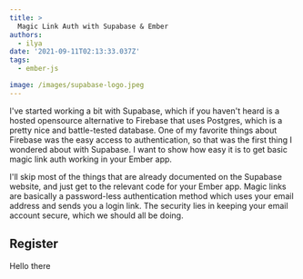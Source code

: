 ```yaml
---
title: >
  Magic Link Auth with Supabase & Ember
authors:
  - ilya
date: '2021-09-11T02:13:33.037Z'
tags: 
  - ember-js

image: /images/supabase-logo.jpeg
---
```

I've started working a bit with Supabase, which if you haven't heard is a hosted opensource alternative to Firebase that uses Postgres, which is a pretty nice and battle-tested database. One of my favorite things about Firebase was the easy access to authentication, so that was the first thing I wondered about with Supabase. I want to show how easy it is to get basic magic link auth working in your Ember app.

I'll skip most of the things that are already documented on the Supabase website, and just get to the relevant code for your Ember app. Magic links are basically a password-less authentication method which uses your email address and sends you a login link. The security lies in keeping your email account secure, which we should all be doing.

## Register

Hello there

    